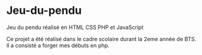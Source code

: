 # Jeu-du-pendu
Jeu du pendu réalisé en HTML CSS PHP et JavaScript

Ce projet a été réalisé dans le cadre scolaire durant la 2eme année de BTS.
Il a consisté a forger mes débuts en php.

